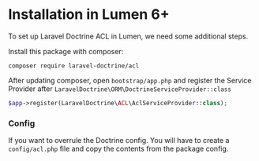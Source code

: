 # Installation in Lumen 6+

To set up Laravel Doctrine ACL in Lumen, we need some additional steps.

Install this package with composer:

```
composer require laravel-doctrine/acl
```

After updating composer, open `bootstrap/app.php` and register the Service Provider after `LaravelDoctrine\ORM\DoctrineServiceProvider::class`

```php
$app->register(LaravelDoctrine\ACL\AclServiceProvider::class);
```

### Config

If you want to overrule the Doctrine config. You will have to create a `config/acl.php` file and copy the contents from the package config.
